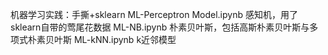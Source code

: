 机器学习实践：手撕+sklearn
ML-Perceptron Model.ipynb 感知机，用了sklearn自带的莺尾花数据
ML-NB.ipynb 朴素贝叶斯，包括高斯朴素贝叶斯与多项式朴素贝叶斯
ML-kNN.ipynb k近邻模型

